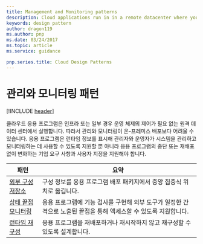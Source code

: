 ```yaml
---
title: Management and Monitoring patterns
description: Cloud applications run in in a remote datacenter where you do not have full control of the infrastructure or, in some cases, the operating system. This can make management and monitoring more difficult than an on-premises deployment. Applications must expose runtime information that administrators and operators can use to manage and monitor the system, as well as supporting changing business requirements and customization without requiring the application to be stopped or redeployed.
keywords: design pattern
author: dragon119
ms.author: pnp
ms.date: 03/24/2017
ms.topic: article
ms.service: guidance

pnp.series.title: Cloud Design Patterns
---
```


# 관리와 모니터링 패턴

[!INCLUDE [header](../../_includes/header.md)]

클라우드 응용 프로그램은 인프라 또는 일부 경우 운영 체제의 제어가 필요 없는 원격 데이터 센터에서 실행합니다. 따라서 관리와 모니터링이 온-프레미스 배포보다 어려울 수 있습니다. 응용 프로그램은 런타임 정보를 표시해 관리자와 운영자가 시스템을 관리하고 모니터링하는 데 사용할 수 있도록 지원할 뿐 아니라 응용 프로그램의 중단 또는 재배포 없이 변화하는 기업 요구 사항과 사용자 지정을 지원해야 합니다.

| 패턴 | 요약 |
| ------- | ------- |
| [외부 구성 저장소](../external-configuration-store.md) | 구성 정보를 응용 프로그램 배포 패키지에서 중앙 집중식 위치로 옮깁니다. |
| [상태 끝점 모니터링](../health-endpoint-monitoring.md) | 응용 프로그램에 기능 검사를 구현해 외부 도구가 일정한 간격으로 노출된 끝점을 통해 액세스할 수 있도록 지원합니다. |
| [런타임 재구성](../runtime-reconfiguration.md) | 응용 프로그램을 재배포하거나 재시작하지 않고 재구성할 수 있도록 설계합니다. |
